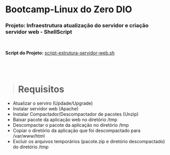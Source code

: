 # Bootcamp-Linux do Zero DIO
### Projeto: Infraestrutura atualização do servidor e criação servidor web - ShellScript

<br>

**Script do Projeto:** [script-estrutura-servidor-web.sh](script-estrutura-servidor-web.sh)

<br><br>

> # Requisitos

* Atualizar o serviro (Updade/Upgrade)
* Instalar servidor web (Apache)
* Instalar Compactador/Descompactador de pacotes (Unzip)
* Baixar pacote da aplicação web no diretório /tmp
* Descompactar o pacote da aplicação no diretório /tmp
* Copiar o diretório da aplicação que foi descompactado para /var/www/html
* Excluir os arquivos temporários (pacote.zip e diretório descompactado) do diretório /tmp 

